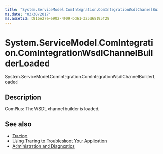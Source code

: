 ```yaml
---
title: "System.ServiceModel.ComIntegration.ComIntegrationWsdlChannelBuilderLoaded"
ms.date: "03/30/2017"
ms.assetid: b816e27e-e902-4009-bd61-325d68195f28
---
```

# System.ServiceModel.ComIntegration.ComIntegrationWsdlChannelBuilderLoaded
System.ServiceModel.ComIntegration.ComIntegrationWsdlChannelBuilderLoaded  
  
## Description  
 ComPlus: The WSDL channel builder is loaded.  
  
## See also

- [Tracing](../../../../../docs/framework/wcf/diagnostics/tracing/index.md)
- [Using Tracing to Troubleshoot Your Application](../../../../../docs/framework/wcf/diagnostics/tracing/using-tracing-to-troubleshoot-your-application.md)
- [Administration and Diagnostics](../../../../../docs/framework/wcf/diagnostics/index.md)
